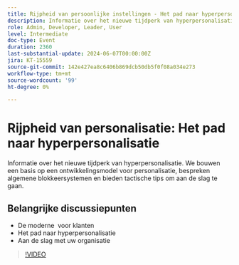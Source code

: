 ```yaml
---
title: Rijpheid van persoonlijke instellingen - Het pad naar hyperpersonalisatie
description: Informatie over het nieuwe tijdperk van hyperpersonalisatie. Wij bouwen een basis op een verpersoonlijkingsontwikkelingsmodel, bespreken algemene blokkeersystemen en bieden tactische tips om aan de slag te gaan.Belangrijke discussiepunten - De moderne Klantenreis ​ het pad naar hyperpersonalisatie ​ Aan de slag bij uw organisatie
role: Admin, Developer, Leader, User
level: Intermediate
doc-type: Event
duration: 2360
last-substantial-update: 2024-06-07T00:00:00Z
jira: KT-15559
source-git-commit: 142e427ea8c6406b869dcb50db5f0f08a034e273
workflow-type: tm+mt
source-wordcount: '99'
ht-degree: 0%

---
```



# Rijpheid van personalisatie: Het pad naar hyperpersonalisatie

Informatie over het nieuwe tijdperk van hyperpersonalisatie. We bouwen een basis op een ontwikkelingsmodel voor personalisatie, bespreken algemene blokkeersystemen en bieden tactische tips om aan de slag te gaan.

## Belangrijke discussiepunten

* De moderne &#x200B; voor klanten
* Het pad naar hyperpersonalisatie &#x200B;
* Aan de slag met uw organisatie

>[!VIDEO](https://video.tv.adobe.com/v/3429288/?learn=on)
